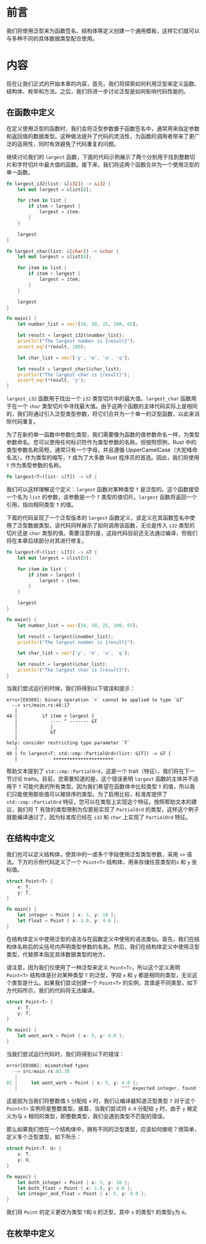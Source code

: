# 前言

我们将使用泛型来为函数签名、结构体等定义创建一个通用模板，这样它们就可以与多种不同的具体数据类型配合使用。

# 内容

现在让我们正式的开始本章的内容，首先，我们将探索如何利用泛型来定义函数、结构体、枚举和方法。之后，我们将进一步讨论泛型是如何影响代码性能的。



## 在函数中定义

在定义使用泛型的函数时，我们会将泛型参数置于函数签名中，通常用来指定参数和返回值的数据类型。这种做法提升了代码的灵活性，为函数的调用者带来了更广泛的适用性，同时有效避免了代码重复的问题。

继续讨论我们的 `largest` 函数，下面的代码示例展示了两个分别用于找到整数切片和字符切片中最大值的函数。接下来，我们将这两个函数合并为一个使用泛型的单一函数。

```rust
fn largest_i32(list: &[i32]) -> &i32 {
    let mut largest = &list[0];

    for item in list {
        if item > largest {
            largest = item;
        }
    }

    largest
}

fn largest_char(list: &[char]) -> &char {
    let mut largest = &list[0];

    for item in list {
        if item > largest {
            largest = item;
        }
    }

    largest
}

fn main() {
    let number_list = vec![34, 50, 25, 100, 65];

    let result = largest_i32(&number_list);
    println!("The largest number is {result}");
    assert_eq!(*result, 100);

    let char_list = vec!['y', 'm', 'a', 'q'];

    let result = largest_char(&char_list);
    println!("The largest char is {result}");
    assert_eq!(*result, 'y');
}
```

`largest_i32` 函数用于找出一个 `i32` 类型切片中的最大值。`largest_char` 函数用于在一个 `char` 类型切片中寻找最大值。由于这两个函数的主体代码实际上是相同的，我们将通过引入泛型类型参数，将它们合并为一个单一的泛型函数，以此来消除代码重复。

为了在新的单一函数中参数化类型，我们需要像为函数的值参数命名一样，为类型参数命名。您可以使用任何标识符作为类型参数的名称。但按照惯例，Rust 中的类型参数名称简短，通常只有一个字母，并且遵循 UpperCamelCase（大驼峰命名法）。作为类型的缩写，`T` 成为了大多数 Rust 程序员的首选。因此，我们将使用 `T` 作为类型参数的名称。

```rust
fn largest<T>(list: &[T]) -> &T {
```

我们可以这样理解这个定义：`largest` 函数对某种类型 `T` 是泛型的。这个函数接受一个名为 `list` 的参数，该参数是一个 `T` 类型的值切片。`largest` 函数将返回一个引用，指向相同类型 `T` 的值。

下面的代码呈现了一个泛型版本的 `largest` 函数定义，该定义在其函数签名中使用了泛型数据类型。该代码同样展示了如何调用该函数，无论是传入 `i32` 类型的切片还是 `char` 类型的值。需要注意的是，这段代码目前还无法通过编译，但我们将在本章后续部分对其进行修复。

```rust
fn largest<T>(list: &[T]) -> &T {
    let mut largest = &list[0];

    for item in list {
        if item > largest {
            largest = item;
        }
    }

    largest
}

fn main() {
    let number_list = vec![34, 50, 25, 100, 65];

    let result = largest(&number_list);
    println!("The largest number is {result}");

    let char_list = vec!['y', 'm', 'a', 'q'];

    let result = largest(&char_list);
    println!("The largest char is {result}");
}
```

当我们尝试运行的时候，我们将得到以下错误和提示：

```shell
error[E0369]: binary operation `>` cannot be applied to type `&T`
  --> src/main.rs:44:17
   |
44 |         if item > largest {
   |            ---- ^ ------- &T
   |            |
   |            &T
   |
help: consider restricting type parameter `T`
   |
40 | fn largest<T: std::cmp::PartialOrd>(list: &[T]) -> &T {
   |             ++++++++++++++++++++++

```

帮助文本提到了 `std::cmp::PartialOrd`，这是一个 trait（特征），我们将在下一节讨论 traits。目前，您需要知道的是，这个错误表明 `largest` 函数的主体并不适用于 `T` 可能代表的所有类型。因为我们希望在函数体中比较类型 `T` 的值，所以我们只能使用那些值可以被排序的类型。为了启用比较，标准库提供了 `std::cmp::PartialOrd` 特征，您可以在类型上实现这个特征。按照帮助文本的建议，我们将 T 有效的类型限制为仅那些实现了 `PartialOrd` 的类型，这样这个例子就能编译通过了，因为标准库已经在 `i32` 和 `char` 上实现了 `PartialOrd` 特征。

## 在结构中定义

我们也可以定义结构体，使其中的一或多个字段使用泛型类型参数，采用 `<>` 语法。下方的示例代码定义了一个 `Point<T>` 结构体，用来存储任意类型的`x` 和 `y` 坐标值。

```rust
struct Point<T> {
    x: T,
    y: T,
}

fn main() {
    let integer = Point { x: 5, y: 10 };
    let float = Point { x: 1.0, y: 4.0 };
}
```

在结构体定义中使用泛型的语法与在函数定义中使用的语法类似。首先，我们在结构体名称后的尖括号内声明类型参数的名称。然后，我们在结构体定义中使用泛型类型，代替原本指定具体数据类型的地方。

请注意，因为我们仅使用了一种泛型来定义 `Point<T>`，所以这个定义表明 `Point<T>` 结构体是针对某种类型 `T` 的泛型，字段 `x` 和 `y` 都是相同的类型，无论这个类型是什么。如果我们尝试创建一个 `Point<T>` 的实例，其值是不同类型，如下方代码所示，我们的代码将无法编译。

```rust
struct Point<T> {
    x: T,
    y: T,
}

fn main() {
    let wont_work = Point { x: 5, y: 4.0 };
}
```

当我们尝试运行代码时，我们将得到以下的错误：

```rust
error[E0308]: mismatched types
  --> src/main.rs:82:38
   |
82 |     let wont_work = Point { x: 5, y: 4.0 };
   |                                      ^^^ expected integer, found floating-point number

```

这是因为当我们将整数值 `5` 分配给 `x` 时，我们让编译器知道泛型类型 `T` 对于这个 `Point<T>` 实例将是整数类型。接着，当我们尝试将 `4.0` 分配给 `y` 时，由于 `y` 被定义为与 `x` 相同的类型，即整数类型，我们会遇到类型不匹配的错误。

那么如果我们想在一个结构体中，拥有不同的泛型类型，应该如何做呢？很简单，定义多个泛型类型，如下所示：

```rust
struct Point<T, U> {
    x: T,
    y: U,
}

fn main() {
    let both_integer = Point { x: 5, y: 10 };
    let both_float = Point { x: 1.0, y: 4.0 };
    let integer_and_float = Point { x: 5, y: 4.0 };
}
```

我们将 `Point` 的定义更改为类型 `T`和 `U` 的泛型，其中 `x` 的类型`T` 的类型`y`为 `U`。

## 在枚举中定义

